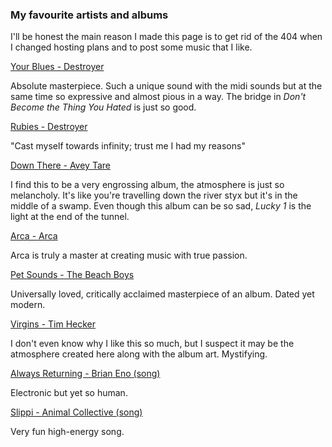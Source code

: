 ### My favourite artists and albums

I'll be honest the main reason I made this page is to get rid of the 404 when I changed hosting plans and to post some music that I like.

[Your Blues - Destroyer](https://open.spotify.com/album/2UsZRzjcrSpd5NyBdLoC4Y)

Absolute masterpiece. Such a unique sound with the midi sounds but at the same time so expressive and almost pious in a way. The bridge in *Don't Become the Thing You Hated* is just so good.

[Rubies - Destroyer](https://open.spotify.com/album/45xFWdfYE1s7zpenU78U0b)

"Cast myself towards infinity; trust me I had my reasons"

[Down There - Avey Tare](https://open.spotify.com/album/69P8hRo1OufYkvo67k9b39)

I find this to be a very engrossing album, the atmosphere is just so melancholy. It's like you're travelling down the river styx but it's in the middle of a swamp. Even though this album can be so sad, *Lucky 1* is the light at the end of the tunnel.

[Arca - Arca](https://open.spotify.com/album/1MQO4j8QExVgmnplbIodEU)

Arca is truly a master at creating music with true passion.

[Pet Sounds - The Beach Boys](https://open.spotify.com/album/1yMPDqzYuQ4TI10ICKlbzW)

Universally loved, critically acclaimed masterpiece of an album. Dated yet modern.

[Virgins - Tim Hecker](https://open.spotify.com/track/2tUg06jgbqtxJUbNAx23M4)

I don't even know why I like this so much, but I suspect it may be the atmosphere created here along with the album art. Mystifying.

[Always Returning - Brian Eno (song)](https://open.spotify.com/track/1ps5sx71OhHiBVmGiKQSne)

Electronic but yet so human.

[Slippi - Animal Collective (song)](https://open.spotify.com/track/5Gb60ANPHgzkZhU2HToLpd)

Very fun high-energy song.